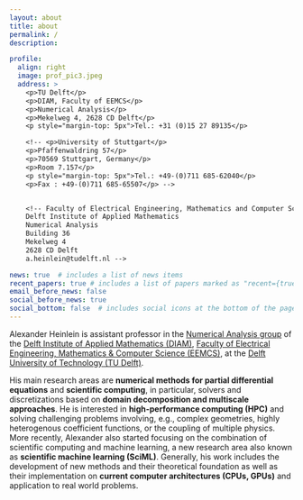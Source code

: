 ```yaml
---
layout: about
title: about
permalink: /
description:

profile:
  align: right
  image: prof_pic3.jpeg
  address: >
    <p>TU Delft</p>
    <p>DIAM, Faculty of EEMCS</p>
    <p>Numerical Analysis</p>
    <p>Mekelweg 4, 2628 CD Delft</p>
    <p style="margin-top: 5px">Tel.: +31 (0)15 27 89135</p>

    <!-- <p>University of Stuttgart</p>
    <p>Pfaffenwaldring 57</p>
    <p>70569 Stuttgart, Germany</p>
    <p>Room 7.157</p>
    <p style="margin-top: 5px">Tel.: +49-(0)711 685-62040</p>
    <p>Fax : +49-(0)711 685-65507</p> -->


    <!-- Faculty of Electrical Engineering, Mathematics and Computer Science (EEMCS)
    Delft Institute of Applied Mathematics
    Numerical Analysis
    Building 36
    Mekelweg 4
    2628 CD Delft
    a.heinlein@tudelft.nl -->

news: true  # includes a list of news items
recent_papers: true # includes a list of papers marked as "recent={true}"
email_before_news: false
social_before_news: true
social_bottom: false  # includes social icons at the bottom of the page
---
```


Alexander Heinlein is assistant professor in the <a href="https://www.tudelft.nl/ewi/over-de-faculteit/afdelingen/applied-mathematics/numerical-analysis" target="_blank">Numerical Analysis group</a> of the <a href="https://www.tudelft.nl/ewi/over-de-faculteit/afdelingen/applied-mathematics" target="_blank">Delft Institute of Applied Mathematics (DIAM)</a>, <a href="https://www.tudelft.nl/en/eemcs" target="_blank">Faculty of Electrical Engineering, Mathematics & Computer Science (EEMCS)</a>, at the <a href="https://www.tudelft.nl/en/" target="_blank">Delft University of Technology (TU Delft)</a>.
<!-- Alexander Heinlein is substitute professor at the <a href="https://www.ians.uni-stuttgart.de/nmh/" target="_blank">Chair of Numerical Mathematics for High Performance Computing (NMH)</a> of the <a href="https://www.ians.uni-stuttgart.de" target="_blank">Institute of Applied Analysis and Numerical Simulation (IANS)</a> at the <a href="https://www.uni-stuttgart.de" target="_blank">University of Stuttgart</a>. -->

His main research areas are **numerical methods for partial differential equations** and **scientific computing**, in particular, solvers and discretizations based on **domain decomposition and multiscale approaches**. He is interested in **high-performance computing (HPC)** and solving challenging problems involving, e.g., complex geometries, highly heterogenous coefficient functions, or the coupling of multiple physics. More recently, Alexander also started focusing on the combination of scientific computing and machine learning, a new research area also known as **scientific machine learning (SciML)**. Generally, his work includes the development of new methods and their theoretical foundation as well as their implementation on **current computer architectures (CPUs, GPUs)** and application to real world problems.
